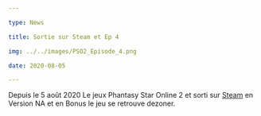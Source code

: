 ```yaml
---

type: News

title: Sortie sur Steam et Ep 4

img: ../../images/PSO2_Episode_4.png

date: 2020-08-05

---
```

Depuis le 5 août 2020 Le jeux Phantasy Star Online 2 et sorti sur [Steam](https://store.steampowered.com/app/1056640/Phantasy_Star_Online_2_New_Genesis/) en Version NA et en Bonus le jeu se retrouve dezoner.